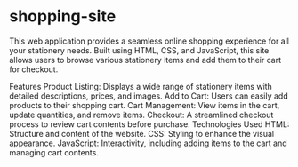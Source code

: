 # shopping-site
This web application provides a seamless online shopping experience for all your stationery needs. Built using HTML, CSS, and JavaScript, this site allows users to browse various stationery items and add them to their cart for checkout.

Features
Product Listing: Displays a wide range of stationery items with detailed descriptions, prices, and images.
Add to Cart: Users can easily add products to their shopping cart.
Cart Management: View items in the cart, update quantities, and remove items.
Checkout: A streamlined checkout process to review cart contents before purchase.
Technologies Used
HTML: Structure and content of the website.
CSS: Styling to enhance the visual appearance.
JavaScript: Interactivity, including adding items to the cart and managing cart contents.
